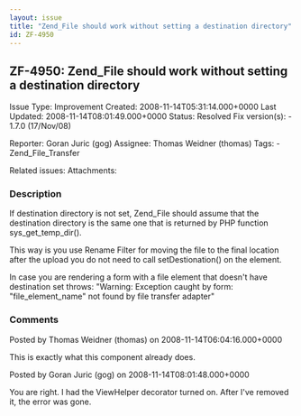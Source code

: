 ```yaml
---
layout: issue
title: "Zend_File should work without setting a destination directory"
id: ZF-4950
---
```


ZF-4950: Zend\_File should work without setting a destination directory
-----------------------------------------------------------------------

 Issue Type: Improvement Created: 2008-11-14T05:31:14.000+0000 Last Updated: 2008-11-14T08:01:49.000+0000 Status: Resolved Fix version(s): - 1.7.0 (17/Nov/08)
 
 Reporter:  Goran Juric (gog)  Assignee:  Thomas Weidner (thomas)  Tags: - Zend\_File\_Transfer
 
 Related issues: 
 Attachments: 
### Description

If destination directory is not set, Zend\_File should assume that the destination directory is the same one that is returned by PHP function sys\_get\_temp\_dir().

This way is you use Rename Filter for moving the file to the final location after the upload you do not need to call setDestionation() on the element.

In case you are rendering a form with a file element that doesn't have destination set throws: "Warning: Exception caught by form: "file\_element\_name" not found by file transfer adapter"

 

 

### Comments

Posted by Thomas Weidner (thomas) on 2008-11-14T06:04:16.000+0000

This is exactly what this component already does.

 

 

Posted by Goran Juric (gog) on 2008-11-14T08:01:48.000+0000

You are right. I had the ViewHelper decorator turned on. After I've removed it, the error was gone.

 

 